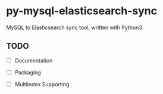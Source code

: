 # py-mysql-elasticsearch-sync
MySQL to Elasticsearch sync tool, written with Python3.

## TODO
- [ ]  Documentation
- [ ]  Packaging
- [ ]  MultiIndex Supporting

